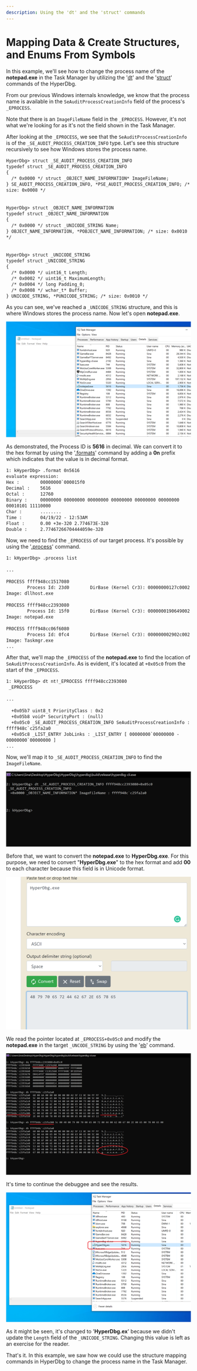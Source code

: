 ```yaml
---
description: Using the 'dt' and the 'struct' commands
---
```


# Mapping Data & Create Structures, and Enums From Symbols

In this example, we'll see how to change the process name of the **notepad.exe** in the Task Manager by utilizing the '[dt](https://docs.hyperdbg.org/commands/debugging-commands/dt)' and the '[struct](https://docs.hyperdbg.org/commands/debugging-commands/struct)' commands of the HyperDbg.

From our previous Windows internals knowledge, we know that the process name is available in the `SeAuditProcessCreationInfo` field of the process's `_EPROCESS`.

Note that there is an `ImageFileName` field in the `_EPROCESS`. However, it's not what we're looking for as it's not the field shown in the Task Manager.

After looking at the `_EPROCESS`, we see that the `SeAuditProcessCreationInfo` is of the `_SE_AUDIT_PROCESS_CREATION_INFO` type. Let's see this structure recursively to see how Windows stores the process name.

```clike
HyperDbg> struct _SE_AUDIT_PROCESS_CREATION_INFO
typedef struct _SE_AUDIT_PROCESS_CREATION_INFO
{
  /* 0x0000 */ struct _OBJECT_NAME_INFORMATION* ImageFileName;
} SE_AUDIT_PROCESS_CREATION_INFO, *PSE_AUDIT_PROCESS_CREATION_INFO; /* size: 0x0008 */


HyperDbg> struct _OBJECT_NAME_INFORMATION
typedef struct _OBJECT_NAME_INFORMATION
{
  /* 0x0000 */ struct _UNICODE_STRING Name;
} OBJECT_NAME_INFORMATION, *POBJECT_NAME_INFORMATION; /* size: 0x0010 */


HyperDbg> struct _UNICODE_STRING
typedef struct _UNICODE_STRING
{
  /* 0x0000 */ uint16_t Length;
  /* 0x0002 */ uint16_t MaximumLength;
  /* 0x0004 */ long Padding_0;
  /* 0x0008 */ wchar_t* Buffer;
} UNICODE_STRING, *PUNICODE_STRING; /* size: 0x0010 */
```

As you can see, we've reached a `_UNICODE_STRING` structure, and this is where Windows stores the process name. Now let's open **notepad.exe**.

![](../../../../.gitbook/assets/notepad-process-in-task-manager.PNG)

As demonstrated, the Process ID is **5616** in decimal. We can convert it to the hex format by using the '[.formats](https://docs.hyperdbg.org/commands/meta-commands/.formats)' command by adding a **0n** prefix which indicates that the value is in decimal format.

```clike
1: kHyperDbg> .format 0n5616
evaluate expression:
Hex :        00000000`000015f0
Decimal :    5616
Octal :      12760
Binary :     00000000 00000000 00000000 00000000 00000000 00000000 00010101 11110000
Char :       ........
Time :       04/19/22 - 12:53AM
Float :      0.00 +3e-320 2.774673E-320
Double :     2.77467266704444059e-320
```

Now, we need to find the `_EPROCESS` of our target process. It's possible by using the '[.process](https://docs.hyperdbg.org/commands/meta-commands/.process)' command.

```clike
1: kHyperDbg> .process list

...

PROCESS ffff948cc1517080
        Process Id: 23d0        DirBase (Kernel Cr3): 00000000127c0002  Image: dllhost.exe

PROCESS ffff948cc2393080
        Process Id: 15f0        DirBase (Kernel Cr3): 0000000190649002  Image: notepad.exe

PROCESS ffff948cc06f6080
        Process Id: 0fc4        DirBase (Kernel Cr3): 000000002902c002  Image: Taskmgr.exe
...
```

After that, we'll map the `_EPROCESS` of the **notepad.exe** to find the location of `SeAuditProcessCreationInfo`. As is evident, it's located at `+0x05c0` from the start of the `_EPROCESS`.

```clike
1: kHyperDbg> dt nt!_EPROCESS ffff948cc2393080
 _EPROCESS

...

  +0x05b7 uint8_t PriorityClass : 0x2
  +0x05b8 void* SecurityPort : (null)
  +0x05c0 _SE_AUDIT_PROCESS_CREATION_INFO SeAuditProcessCreationInfo : ffff948c`c25fa2a0
  +0x05c8 _LIST_ENTRY JobLinks : _LIST_ENTRY [ 00000000`00000000 - 00000000`00000000 ]
...
```

Now, we'll map it to `_SE_AUDIT_PROCESS_CREATION_INFO` to find the `ImageFileName`.

![](../../../../.gitbook/assets/Get-SeAuditProcessCreationInfo-data.PNG)

Before that, we want to convert the **notepad.exe** to **HyperDbg.exe**. For this purpose, we need to convert "**HyperDbg.exe**" to the hex format and add **00** to each character because this field is in Unicode format.

![](../../../../.gitbook/assets/hyperdbg-ascii-to-hex.PNG)

We read the pointer located at `_EPROCESS+0x05c0` and modify the **notepad.exe** in the target `_UNCODE_STRING` by using the '[eb](https://docs.hyperdbg.org/commands/debugging-commands/e)' command.

![](../../../../.gitbook/assets/chagne-the-process-name.PNG)

It's time to continue the debuggee and see the results.

![](../../../../.gitbook/assets/result-of-changed-process-name.PNG)

As it might be seen, it's changed to '**HyperDbg.ex**' because we didn't update the `Length` field of the `_UNICODE_STRING`. Changing this value is left as an exercise for the reader.

That's it. In this example, we saw how we could use the structure mapping commands in HyperDbg to change the process name in the Task Manager.
